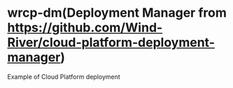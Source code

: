 # wrcp-dm(Deployment Manager from https://github.com/Wind-River/cloud-platform-deployment-manager)
Example of Cloud Platform deployment
